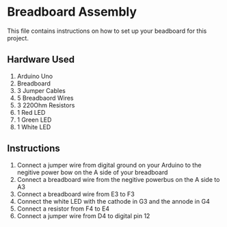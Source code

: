 # Breadboard Assembly
This file contains instructions on how to set up your beadboard for this project.
## Hardware Used
1. Arduino Uno
2. Breadboard
3. 3 Jumper Cables
4. 5 Breadbaord Wires
5. 3 220Ohm Resistors
6. 1 Red LED
7. 1 Green LED
8. 1 White LED
## Instructions
1. Connect a jumper wire from digital ground on your Arduino to the negitive power bow on the A side of your breadboard
2. Connect a breadboard wire from the negitive powerbus on the A side to A3
3. Connect a breadboard wire from E3 to F3
4. Connect the white LED with the cathode in G3 and the annode in G4
5. Connect a resistor from F4 to E4
6. Connect a jumper wire from D4 to digital pin 12
